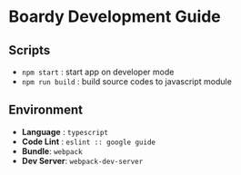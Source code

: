 # Boardy Development Guide

## Scripts

- `npm start` : start app on developer mode
- `npm run build` : build source codes to javascript module

## Environment

- **Language** : `typescript`
- **Code Lint** : `eslint :: google guide`
- **Bundle**: `webpack`
- **Dev Server**: `webpack-dev-server`
